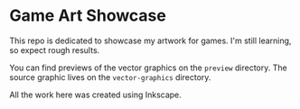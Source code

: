# Game Art Showcase

This repo is dedicated to showcase my artwork for games. I'm still learning, so expect rough results.

You can find previews of the vector graphics on the `preview` directory. The source graphic lives on the `vector-graphics` directory.

All the work here was created using Inkscape.
